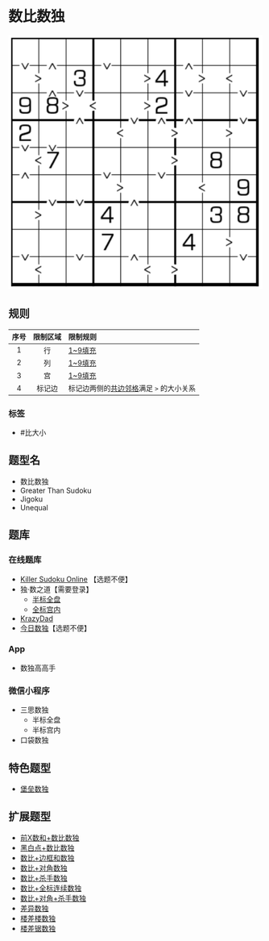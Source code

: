 # 数比数独
<!-- START doctoc generated TOC please keep comment here to allow auto update -->
<!-- DON'T EDIT THIS SECTION, INSTEAD RE-RUN doctoc TO UPDATE -->

<!-- END doctoc generated TOC please keep comment here to allow auto update -->

![题](../../../images/sudoku/数比数独.png)

## 规则

| 序号  | 限制区域 | 限制规则                     |
|:---:|:----:|:-------------------------|
|  1  |  行   | [1~9填充]                  |
|  2  |  列   | [1~9填充]                  |
|  3  |  宫   | [1~9填充]                  |
|  4  | 标记边  | 标记边两侧的[共边邻格]满足 `>` 的大小关系 |

### 标签

- #比大小

## 题型名

- 数比数独
- Greater Than Sudoku
- Jigoku
- Unequal

## 题库

### 在线题库

- [Killer Sudoku Online] 【选题不便】
- 独·数之道【需要登录】
  - [半标全盘](http://www.sudokufans.org.cn/lx/game.index.php?type=gt2)
  - [全标宫内](http://www.sudokufans.org.cn/lx/game.index.php?type=gt9)
- [KrazyDad](https://krazydad.com/play/jigoku/)
- [今日数独]【选题不便】

### App

- 数独高高手

### 微信小程序

- 三思数独
  - 半标全盘
  - 半标宫内
- 口袋数独

## 特色题型

- [堡垒数独](堡垒数独.md)

## 扩展题型

- [前X数和+数比数独](../混合类/前X数和+数比数独.md)
- [黑白点+数比数独](../混合类/黑白点+数比数独.md)
- [数比+边框和数独](../混合类/数比+边框和数独.md)
- [数比+对角数独](../混合类/数比+对角数独.md)
- [数比+杀手数独](../混合类/数比+杀手数独.md)
- [数比+全标连续数独](../混合类/数比+全标连续数独.md)
- [数比+对角+杀手数独](../混合类/数比+对角+杀手数独.md)
- [差异数独](../混合类/差异数独.md)
- [楼差楼数独](../混合类/楼差楼数独.md)
- [楼差锯数独](../混合类/楼差锯数独.md)

[1~9填充]: ../../../rules/rules.md#1to9填充

[共边邻格]: ../../../rules/rules.md#共边邻格

[今日数独]: https://cn.sudoku.today/g-greater-than-sudoku/

[Killer Sudoku Online]: https://www.killersudokuonline.com/archives.html#GreaterThanSudoku
